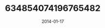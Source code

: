 ---
title: "634854074196765482"
cover: "2014-01-17 06.28.44 634854074196765482_46248401"
photo: "2014-01-17 06.28.44 634854074196765482_46248401"
date: "2014-01-17"
type: "photo"
---